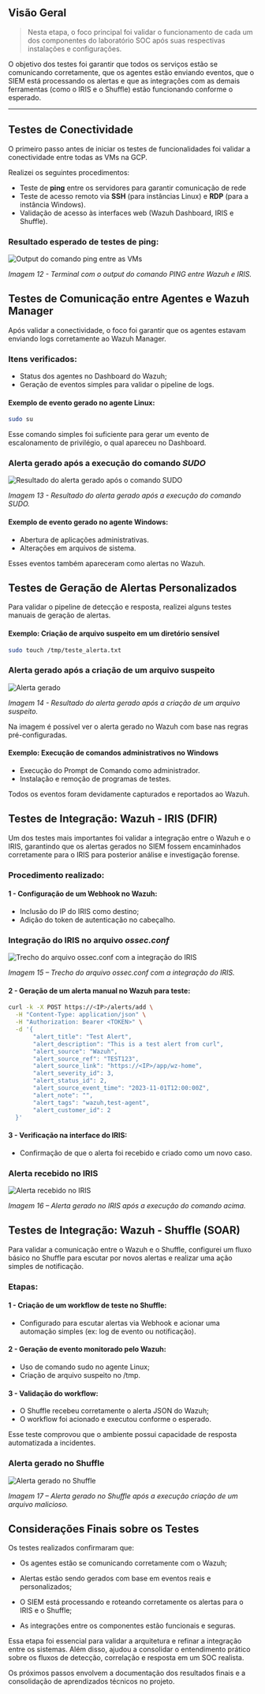 ## Visão Geral

> Nesta etapa, o foco principal foi validar o funcionamento de cada um dos componentes do laboratório SOC após suas respectivas instalações e configurações.

O objetivo dos testes foi garantir que todos os serviços estão se comunicando corretamente, que os agentes estão enviando eventos, que o SIEM está processando os alertas e que as integrações com as demais ferramentas (como o IRIS e o Shuffle) estão funcionando conforme o esperado.

---

## Testes de Conectividade

O primeiro passo antes de iniciar os testes de funcionalidades foi validar a conectividade entre todas as VMs na GCP.

Realizei os seguintes procedimentos:

- Teste de **ping** entre os servidores para garantir comunicação de rede
- Teste de acesso remoto via **SSH** (para instâncias Linux) e **RDP** (para a instância Windows).
- Validação de acesso às interfaces web (Wazuh Dashboard, IRIS e Shuffle).

### Resultado esperado de testes de ping:
![Output do comando ping entre as VMs](../images/wazuh/PingOutput.png)

*Imagem 12 - Terminal com o output do comando PING entre Wazuh e IRIS.* 

## Testes de Comunicação entre Agentes e Wazuh Manager

Após validar a conectividade, o foco foi garantir que os agentes estavam enviando logs corretamente ao Wazuh Manager.

### Itens verificados:

- Status dos agentes no Dashboard do Wazuh;
- Geração de eventos simples para validar o pipeline de logs.

#### Exemplo de evento gerado no agente Linux:

``` bash
sudo su
```
Esse comando simples foi suficiente para gerar um evento de escalonamento de privilégio, o qual apareceu no Dashboard.

### Alerta gerado após a execução do comando *SUDO*

![Resultado do alerta gerado após o comando SUDO](../images/wazuh/SudoAlert.png)

*Imagem 13 - Resultado do alerta gerado após a execução do comando SUDO.*

#### Exemplo de evento gerado no agente Windows:

- Abertura de aplicações administrativas.
- Alterações em arquivos de sistema.

Esses eventos também apareceram como alertas no Wazuh.

## Testes de Geração de Alertas Personalizados

Para validar o pipeline de detecção e resposta, realizei alguns testes manuais de geração de alertas.

#### Exemplo: Criação de arquivo suspeito em um diretório sensível

``` bash
sudo touch /tmp/teste_alerta.txt
```

### Alerta gerado após a criação de um arquivo suspeito

![Alerta gerado](../images/wazuh/MaliciousFileAlert.png)

*Imagem 14 - Resultado do alerta gerado após a criação de um arquivo suspeito.*

Na imagem é possível ver o alerta gerado no Wazuh com base nas regras pré-configuradas.

#### Exemplo: Execução de comandos administrativos no Windows
- Execução do Prompt de Comando como administrador.
- Instalação e remoção de programas de testes.

Todos os eventos foram devidamente capturados e reportados ao Wazuh.

## Testes de Integração: Wazuh - IRIS (DFIR)

Um dos testes mais importantes foi validar a integração entre o Wazuh e o IRIS, garantindo que os alertas gerados no SIEM fossem encaminhados corretamente para o IRIS para posterior análise e investigação forense.

### Procedimento realizado:

#### 1 - Configuração de um Webhook no Wazuh:
- Inclusão do IP do IRIS como destino;
- Adição do token de autenticação no cabeçalho.

### Integração do IRIS no arquivo *ossec.conf*

![Trecho do arquivo ossec.conf com a integração do IRIS](../images/wazuh/IrisIntegration.png)

*Imagem 15 – Trecho do arquivo ossec.conf com a integração do IRIS.*

#### 2 - Geração de um alerta manual no Wazuh para teste:
``` bash
curl -k -X POST https://<IP>/alerts/add \
  -H "Content-Type: application/json" \
  -H "Authorization: Bearer <TOKEN>" \
  -d '{
       "alert_title": "Test Alert",
       "alert_description": "This is a test alert from curl",
       "alert_source": "Wazuh",
       "alert_source_ref": "TEST123",
       "alert_source_link": "https://<IP>/app/wz-home",
       "alert_severity_id": 3,
       "alert_status_id": 2,
       "alert_source_event_time": "2023-11-01T12:00:00Z",
       "alert_note": "",
       "alert_tags": "wazuh,test-agent",
       "alert_customer_id": 2
  }'

```

#### 3 - Verificação na interface do IRIS:
- Confirmação de que o alerta foi recebido e criado como um novo caso.

### Alerta recebido no IRIS

![Alerta recebido no IRIS](../images/iris/IrisAlert.png)

*Imagem 16 – Alerta gerado no IRIS após a execução do comando acima.*

## Testes de Integração: Wazuh - Shuffle (SOAR)

Para validar a comunicação entre o Wazuh e o Shuffle, configurei um fluxo básico no Shuffle para escutar por novos alertas e realizar uma ação simples de notificação.

### Etapas:

#### 1 - Criação de um workflow de teste no Shuffle:
 - Configurado para escutar alertas via Webhook e acionar uma automação simples (ex: log de evento ou notificação).

#### 2 - Geração de evento monitorado pelo Wazuh:

- Uso de comando sudo no agente Linux;
- Criação de arquivo suspeito no /tmp.

#### 3 - Validação do workflow:

- O Shuffle recebeu corretamente o alerta JSON do Wazuh;
- O workflow foi acionado e executou conforme o esperado.

Esse teste comprovou que o ambiente possui capacidade de resposta automatizada a incidentes.

### Alerta gerado no Shuffle

![Alerta gerado no Shuffle](../images/shuffle/ShuffleAlert.png)

*Imagem 17 – Alerta gerado no Shuffle após a execução criação de um arquivo malicioso.*

## Considerações Finais sobre os Testes

Os testes realizados confirmaram que:

- Os agentes estão se comunicando corretamente com o Wazuh;

- Alertas estão sendo gerados com base em eventos reais e personalizados;

- O SIEM está processando e roteando corretamente os alertas para o IRIS e o Shuffle;

- As integrações entre os componentes estão funcionais e seguras.

Essa etapa foi essencial para validar a arquitetura e refinar a integração entre os sistemas. Além disso, ajudou a consolidar o entendimento prático sobre os fluxos de detecção, correlação e resposta em um SOC realista.

Os próximos passos envolvem a documentação dos resultados finais e a consolidação de aprendizados técnicos no projeto.
